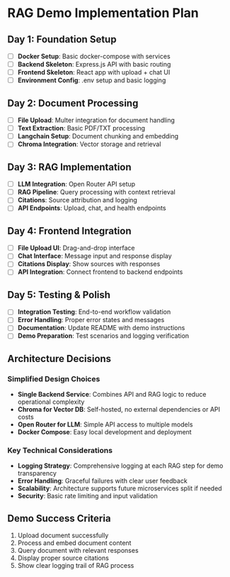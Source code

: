 # RAG Demo Implementation Plan

## Day 1: Foundation Setup
- [ ] **Docker Setup**: Basic docker-compose with services
- [ ] **Backend Skeleton**: Express.js API with basic routing
- [ ] **Frontend Skeleton**: React app with upload + chat UI
- [ ] **Environment Config**: .env setup and basic logging

## Day 2: Document Processing
- [ ] **File Upload**: Multer integration for document handling
- [ ] **Text Extraction**: Basic PDF/TXT processing
- [ ] **Langchain Setup**: Document chunking and embedding
- [ ] **Chroma Integration**: Vector storage and retrieval

## Day 3: RAG Implementation
- [ ] **LLM Integration**: Open Router API setup
- [ ] **RAG Pipeline**: Query processing with context retrieval
- [ ] **Citations**: Source attribution and logging
- [ ] **API Endpoints**: Upload, chat, and health endpoints

## Day 4: Frontend Integration
- [ ] **File Upload UI**: Drag-and-drop interface
- [ ] **Chat Interface**: Message input and response display
- [ ] **Citations Display**: Show sources with responses
- [ ] **API Integration**: Connect frontend to backend endpoints

## Day 5: Testing & Polish
- [ ] **Integration Testing**: End-to-end workflow validation
- [ ] **Error Handling**: Proper error states and messages
- [ ] **Documentation**: Update README with demo instructions
- [ ] **Demo Preparation**: Test scenarios and logging verification

## Architecture Decisions

### Simplified Design Choices
- **Single Backend Service**: Combines API and RAG logic to reduce operational complexity
- **Chroma for Vector DB**: Self-hosted, no external dependencies or API costs
- **Open Router for LLM**: Simple API access to multiple models
- **Docker Compose**: Easy local development and deployment

### Key Technical Considerations
- **Logging Strategy**: Comprehensive logging at each RAG step for demo transparency
- **Error Handling**: Graceful failures with clear user feedback
- **Scalability**: Architecture supports future microservices split if needed
- **Security**: Basic rate limiting and input validation

## Demo Success Criteria
1. Upload document successfully
2. Process and embed document content
3. Query document with relevant responses
4. Display proper source citations
5. Show clear logging trail of RAG process